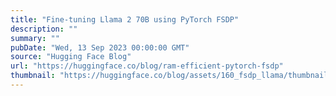 ```yaml
---
title: "Fine-tuning Llama 2 70B using PyTorch FSDP"
description: ""
summary: ""
pubDate: "Wed, 13 Sep 2023 00:00:00 GMT"
source: "Hugging Face Blog"
url: "https://huggingface.co/blog/ram-efficient-pytorch-fsdp"
thumbnail: "https://huggingface.co/blog/assets/160_fsdp_llama/thumbnail.jpg"
---
```


